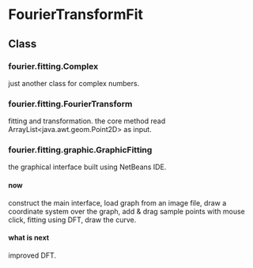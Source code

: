 # FourierTransformFit
## Class
### fourier.fitting.Complex
just another class for complex numbers.

### fourier.fitting.FourierTransform
fitting and transformation. the core method read ArrayList\<java.awt.geom.Point2D\> as input.

### fourier.fitting.graphic.GraphicFitting
the graphical interface built using NetBeans IDE.
#### now
construct the main interface, load graph from an image file, draw a coordinate system over the graph, add & drag sample points with mouse click, fitting using DFT, draw the curve.
#### what is next
improved DFT.
